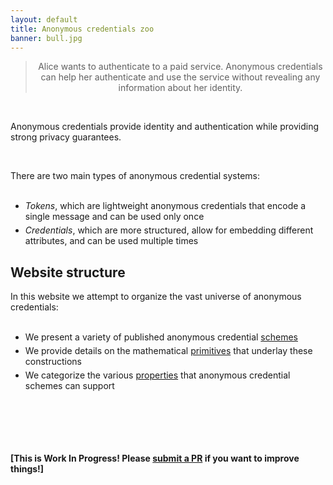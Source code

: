 ```yaml
---
layout: default
title: Anonymous credentials zoo
banner: bull.jpg
---
```

<style>

li + li {
  margin-top: 5px;
}

</style>


<center><blockquote> Alice wants to authenticate to a paid service.  Anonymous
credentials can help her authenticate and use the service without revealing any
information about her identity.  </blockquote></center>

<br>

Anonymous credentials provide identity and authentication while providing
strong privacy guarantees.

<br>

There are two main types of anonymous credential systems:<br><br>

- *Tokens*, which are lightweight anonymous credentials that encode a single message and can be used only once
- *Credentials*, which are more structured, allow for embedding different attributes, and can be used multiple times

## Website structure

In this website we attempt to organize the vast universe of anonymous credentials:<br><br>

- We present a variety of published anonymous credential [schemes]({{site.baseurl}}/schemes.html)
- We provide details on the mathematical [primitives]({{site.baseurl}}/primitives.html) that underlay these constructions
- We categorize the various [properties]({{site.baseurl}}/properties.html) that anonymous credential schemes can support

<!--
- We provide a [bibliography]({{site.baseurl}}/bibliography.html) enumerating papers, articles, and other resources around anonymous credentials
- We discuss the [engineering]({{site.baseurl}}/engineering.html) and deployment aspects of anonymous credentials [XXX trust token API, encodings, etc.]
-->

<br><br>
---
#### [This is Work In Progress! Please [submit a PR](https://github.com/tokenzoo/tokenzoo.github.io) if you want to improve things!]
